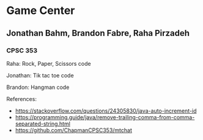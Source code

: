 # Game Center
## Jonathan Bahm, Brandon Fabre, Raha Pirzadeh
### CPSC 353
Raha: Rock, Paper, Scissors code

Jonathan: Tik tac toe code

Brandon: Hangman code


References:
* https://stackoverflow.com/questions/24305830/java-auto-increment-id
* https://programming.guide/java/remove-trailing-comma-from-comma-separated-string.html
* https://github.com/ChapmanCPSC353/mtchat
